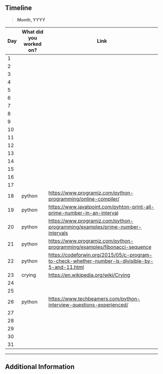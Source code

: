 ## Timeline

> **Month, YYYY**

|Day|What did you worked on?|Link|
|-------|------|--------|
|1|||
|2|||
|3|||
|4|||
|5|||
|6|||
|7|||
|8|||
|9|||
|10|||
|11|||
|12|||
|13|||
|14|||
|15|||
|16|||
|17|||
|18|python|https://www.programiz.com/python-programming/online-compiler/|
|19|python|https://www.javatpoint.com/pyhton-print-all-prime-number-in-an-interval|
|20|python|https://www.programiz.com/python-programming/examples/prime-number-intervals|
|21|python|https://www.programiz.com/python-programming/examples/fibonacci-sequence|
|22|python|https://codeforwin.org/2015/05/c-program-to-check-whether-number-is-divisible-by-5-and-11.html|
|23|crying|https://en.wikipedia.org/wiki/Crying|
|24|||
|25|||
|26|python|https://www.techbeamers.com/python-interview-questions-experienced/|
|27|||
|28|||
|29|||
|30|||
|31|||



---

## Additional Information
